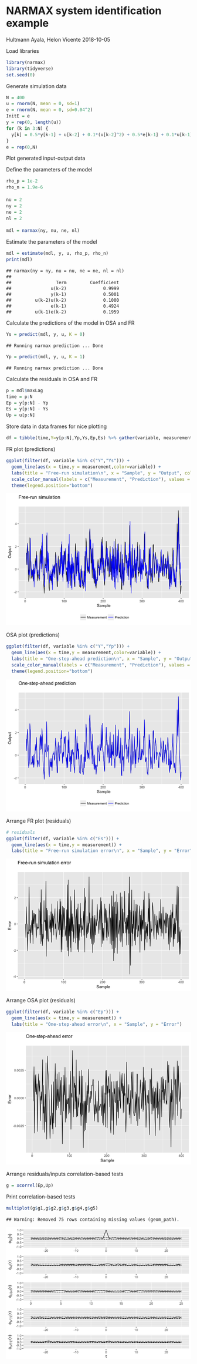 NARMAX system identification example
================
Hultmann Ayala, Helon Vicente
2018-10-05

Load libraries

``` r
library(narmax)
library(tidyverse)
set.seed(0) 
```

Generate simulation data

``` r
N = 400
u = rnorm(N, mean = 0, sd=1)
e = rnorm(N, mean = 0, sd=0.04^2)
InitE = e
y = rep(0, length(u))
for (k in 3:N) {
  y[k] = 0.5*y[k-1] + u[k-2] + 0.1*(u[k-2]^2) + 0.5*e[k-1] + 0.1*u[k-1]*e[k-2] + e[k]
}
e = rep(0,N)
```

Plot generated input-output data

Define the parameters of the model

``` r
rho_p = 1e-2
rho_n = 1.9e-6

nu = 2
ny = 2
ne = 2
nl = 2

mdl = narmax(ny, nu, ne, nl)
```

Estimate the parameters of the model

``` r
mdl = estimate(mdl, y, u, rho_p, rho_n)
print(mdl)
```

    ## narmax(ny = ny, nu = nu, ne = ne, nl = nl)
    ## 
    ##                 Term         Coefficient
    ##               u(k-2)              0.9999
    ##               y(k-1)              0.5001
    ##         u(k-2)u(k-2)              0.1000
    ##               e(k-1)              0.4924
    ##         u(k-1)e(k-2)              0.1959

Calculate the predictions of the model in OSA and FR

``` r
Ys = predict(mdl, y, u, K = 0)
```

    ## Running narmax prediction ... Done

``` r
Yp = predict(mdl, y, u, K = 1)
```

    ## Running narmax prediction ... Done

Calculate the residuals in OSA and FR

``` r
p = mdl$maxLag
time = p:N
Ep = y[p:N] - Yp
Es = y[p:N] - Ys
Up = u[p:N]
```

Store data in data frames for nice plotting

``` r
df = tibble(time,Y=y[p:N],Yp,Ys,Ep,Es) %>% gather(variable, measurement, -time)
```

FR plot (predictions)

``` r
ggplot(filter(df, variable %in% c("Y","Ys"))) +
  geom_line(aes(x = time,y = measurement,color=variable)) +
  labs(title = "Free-run simulation\n", x = "Sample", y = "Output", color = "\n") +
  scale_color_manual(labels = c("Measurement", "Prediction"), values = c("black", "blue")) +
  theme(legend.position="bottom")
```

![](narmax_files/figure-markdown_github/unnamed-chunk-9-1.png)

OSA plot (predictions)

``` r
ggplot(filter(df, variable %in% c("Y","Yp"))) +
  geom_line(aes(x = time,y = measurement,color=variable)) +
  labs(title = "One-step-ahead prediction\n", x = "Sample", y = "Output", color = "\n") +
  scale_color_manual(labels = c("Measurement", "Prediction"), values = c("black", "blue")) +
  theme(legend.position="bottom")
```

![](narmax_files/figure-markdown_github/unnamed-chunk-10-1.png)

Arrange FR plot (residuals)

``` r
# residuals
ggplot(filter(df, variable %in% c("Es"))) +
  geom_line(aes(x = time,y = measurement)) +
  labs(title = "Free-run simulation error\n", x = "Sample", y = "Error")
```

![](narmax_files/figure-markdown_github/unnamed-chunk-11-1.png)

Arrange OSA plot (residuals)

``` r
ggplot(filter(df, variable %in% c("Ep"))) +
  geom_line(aes(x = time,y = measurement)) +
  labs(title = "One-step-ahead error\n", x = "Sample", y = "Error")
```

![](narmax_files/figure-markdown_github/unnamed-chunk-12-1.png)

Arrange residuals/inputs correlation-based tests

``` r
g = xcorrel(Ep,Up)
```

Print correlation-based tests

``` r
multiplot(g$g1,g$g2,g$g3,g$g4,g$g5)
```

    ## Warning: Removed 75 rows containing missing values (geom_path).

![](narmax_files/figure-markdown_github/unnamed-chunk-14-1.png)
